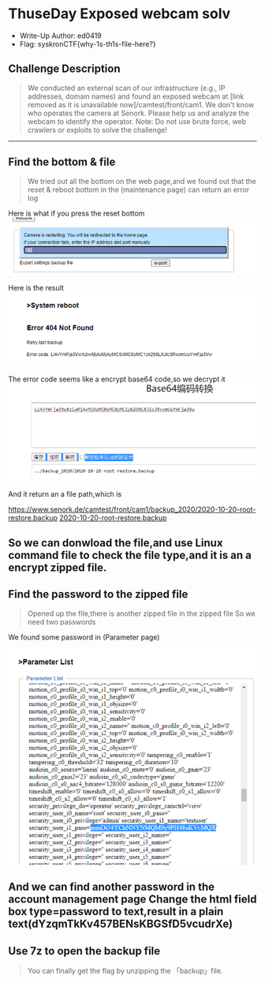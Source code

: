 # ThuseDay Exposed webcam solv
- Write-Up Author: ed0419
- Flag: syskronCTF{why-1s-th1s-file-here?}

## Challenge Description
>We conducted an external scan of our infrastructure (e.g., IP addresses, domain names) and found an exposed webcam at [link removed as it is unavailable now]/camtest/front/cam1.
>We don't know who operates the camera at Senork. Please help us and analyze the webcam to identify the operator.
>Note: Do not use brute force, web crawlers or exploits to solve the challenge!

---
## Find the bottom & file
>We tried out all the bottom on the web page,and we found out that the reset & reboot bottom in the (maintenance page) can return an error log
>
Here is what if you press the reset bottom
![img](./reboot-pendding.png)

Here is the result
![img](./reboot-error.png)

The error code seems like a encrypt base64 code,so we decrypt it
![img](./base64-convert.png)

And it return an a file path,which is

https://www.senork.de/camtest/front/cam1/backup_2020/2020-10-20-root-restore.backup
[2020-10-20-root-restore.backup](./2020-10-20-root-restore.backup)

So we can donwload the file,and use Linux command file to check the file type,and it is an a encrypt zipped file.
---
## Find the password to the zipped file
>Opened up the file,there is another zipped file in the zipped file
>So we need two passwords

We found some password in (Parameter page)

![img](./pass.png)

And we can find another password in the account management page
Change the html field box type=password to text,result in a plain text(dYzqmTkKv457BENsKBGSfD5vcudrXe)
---
## Use 7z to open the backup file
>You can finally get the flag by unzipping the 「backup」file.
